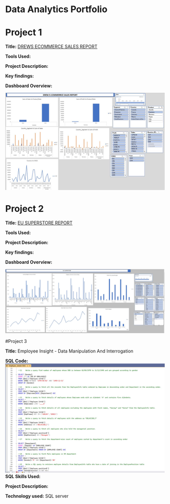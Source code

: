 # Data Analytics Portfolio
# Project 1

**Title:** [DREWS ECOMMERCE SALES REPORT](https://github.com/AndrewOlayemi/AndrewOlayemi.github.io/blob/main/Excel1.JPG)

**Tools Used:**

**Project Description:**

**Key findings:**

**Dashboard Overview:**

![Excel1](Excel1.JPG)


# Project 2

**Title:** [EU SUPERSTORE REPORT](https://github.com/AndrewOlayemi/AndrewOlayemi.github.io/blob/main/EU%20Superstore.JPG)

**Tools Used:**

**Project Description:**

**Key findings:**

**Dashboard Overview:**

![EU_Superstore](EU_Superstore.JPG)


#Project 3

**Title:** Employee Insight - Data Manipulation And Interrogation

**SQL Code:**
![SQL.JPG](SQL.JPG)
**SQL Skills Used:**

**Project Description:**

**Technology used:** SQL server
